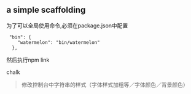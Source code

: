 ## a simple scaffolding

为了可以全局使用命令,必须在package.json中配置
```
 "bin": {
    "watermelon": "bin/watermelon"
  },
```
然后执行npm link

chalk 
>修改控制台中字符串的样式（字体样式加粗等／字体颜色／背景颜色）